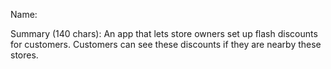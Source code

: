 Name:

Summary (140 chars): An app that lets store owners set up flash discounts for customers.  Customers can see these discounts if they are nearby these stores. 
